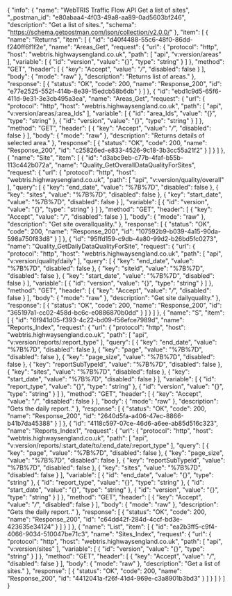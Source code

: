 {
  "info": {
    "name": "WebTRIS Traffic Flow API Get a list of sites",
    "_postman_id": "e80abaa4-4f03-49a8-aa89-0ad5603bf246",
    "description": "Get a list of sites.",
    "schema": "https://schema.getpostman.com/json/collection/v2.0.0/"
  },
  "item": [
    {
      "name": "Returns",
      "item": [
        {
          "id": "d40f4488-55c6-48f0-86dd-f240ff6f1f2e",
          "name": "Areas_Get",
          "request": {
            "url": {
              "protocol": "http",
              "host": "webtris.highwaysengland.co.uk",
              "path": [
                "api",
                "v:version/areas"
              ],
              "variable": [
                {
                  "id": "version",
                  "value": "{}",
                  "type": "string"
                }
              ]
            },
            "method": "GET",
            "header": [
              {
                "key": "Accept",
                "value": "*/*",
                "disabled": false
              }
            ],
            "body": {
              "mode": "raw"
            },
            "description": "Returns list of areas."
          },
          "response": [
            {
              "status": "OK",
              "code": 200,
              "name": "Response_200",
              "id": "e77e2525-552f-414b-8e39-15edcb58b6db"
            }
          ]
        },
        {
          "id": "ebd1c9d5-65f6-411d-9e31-3e3cb495a3ea",
          "name": "Areas_Get",
          "request": {
            "url": {
              "protocol": "http",
              "host": "webtris.highwaysengland.co.uk",
              "path": [
                "api",
                "v:version/areas/:area_Ids"
              ],
              "variable": [
                {
                  "id": "area_Ids",
                  "value": "{}",
                  "type": "string"
                },
                {
                  "id": "version",
                  "value": "{}",
                  "type": "string"
                }
              ]
            },
            "method": "GET",
            "header": [
              {
                "key": "Accept",
                "value": "*/*",
                "disabled": false
              }
            ],
            "body": {
              "mode": "raw"
            },
            "description": "Returns details of selected area."
          },
          "response": [
            {
              "status": "OK",
              "code": 200,
              "name": "Response_200",
              "id": "c25826ed-e833-4526-9c18-3b3cc55a21f2"
            }
          ]
        }
      ]
    },
    {
      "name": "Site",
      "item": [
        {
          "id": "d3abc9eb-c77b-4faf-b55b-113c442b072a",
          "name": "Quality_GetOverallDataQualityForSites",
          "request": {
            "url": {
              "protocol": "http",
              "host": "webtris.highwaysengland.co.uk",
              "path": [
                "api",
                "v:version/quality/overall"
              ],
              "query": [
                {
                  "key": "end_date",
                  "value": "%7B%7D",
                  "disabled": false
                },
                {
                  "key": "sites",
                  "value": "%7B%7D",
                  "disabled": false
                },
                {
                  "key": "start_date",
                  "value": "%7B%7D",
                  "disabled": false
                }
              ],
              "variable": [
                {
                  "id": "version",
                  "value": "{}",
                  "type": "string"
                }
              ]
            },
            "method": "GET",
            "header": [
              {
                "key": "Accept",
                "value": "*/*",
                "disabled": false
              }
            ],
            "body": {
              "mode": "raw"
            },
            "description": "Get site overallquality."
          },
          "response": [
            {
              "status": "OK",
              "code": 200,
              "name": "Response_200",
              "id": "107592b9-b039-4a15-90da-598a750f83d8"
            }
          ]
        },
        {
          "id": "95ffd159-c9db-4a80-99d2-b26bd5fc0273",
          "name": "Quality_GetDailyDataQualityForSite",
          "request": {
            "url": {
              "protocol": "http",
              "host": "webtris.highwaysengland.co.uk",
              "path": [
                "api",
                "v:version/quality/daily"
              ],
              "query": [
                {
                  "key": "end_date",
                  "value": "%7B%7D",
                  "disabled": false
                },
                {
                  "key": "siteId",
                  "value": "%7B%7D",
                  "disabled": false
                },
                {
                  "key": "start_date",
                  "value": "%7B%7D",
                  "disabled": false
                }
              ],
              "variable": [
                {
                  "id": "version",
                  "value": "{}",
                  "type": "string"
                }
              ]
            },
            "method": "GET",
            "header": [
              {
                "key": "Accept",
                "value": "*/*",
                "disabled": false
              }
            ],
            "body": {
              "mode": "raw"
            },
            "description": "Get site dailyquality."
          },
          "response": [
            {
              "status": "OK",
              "code": 200,
              "name": "Response_200",
              "id": "365197a1-cc02-458d-bc6c-e0886870b0dd"
            }
          ]
        }
      ]
    },
    {
      "name": "S",
      "item": [
        {
          "id": "6f941d05-f393-4c22-bd09-f56efce7989d",
          "name": "Reports_Index",
          "request": {
            "url": {
              "protocol": "http",
              "host": "webtris.highwaysengland.co.uk",
              "path": [
                "api",
                "v:version/reports/:report_type"
              ],
              "query": [
                {
                  "key": "end_date",
                  "value": "%7B%7D",
                  "disabled": false
                },
                {
                  "key": "page",
                  "value": "%7B%7D",
                  "disabled": false
                },
                {
                  "key": "page_size",
                  "value": "%7B%7D",
                  "disabled": false
                },
                {
                  "key": "reportSubTypeId",
                  "value": "%7B%7D",
                  "disabled": false
                },
                {
                  "key": "sites",
                  "value": "%7B%7D",
                  "disabled": false
                },
                {
                  "key": "start_date",
                  "value": "%7B%7D",
                  "disabled": false
                }
              ],
              "variable": [
                {
                  "id": "report_type",
                  "value": "{}",
                  "type": "string"
                },
                {
                  "id": "version",
                  "value": "{}",
                  "type": "string"
                }
              ]
            },
            "method": "GET",
            "header": [
              {
                "key": "Accept",
                "value": "*/*",
                "disabled": false
              }
            ],
            "body": {
              "mode": "raw"
            },
            "description": "Gets the daily report.."
          },
          "response": [
            {
              "status": "OK",
              "code": 200,
              "name": "Response_200",
              "id": "2640d5fa-a406-47ec-8866-b41b7da45388"
            }
          ]
        },
        {
          "id": "4118c597-07ce-46d6-a6ee-ab85d516c323",
          "name": "Reports_Index1",
          "request": {
            "url": {
              "protocol": "http",
              "host": "webtris.highwaysengland.co.uk",
              "path": [
                "api",
                "v:version/reports/:start_date/to/:end_date/:report_type"
              ],
              "query": [
                {
                  "key": "page",
                  "value": "%7B%7D",
                  "disabled": false
                },
                {
                  "key": "page_size",
                  "value": "%7B%7D",
                  "disabled": false
                },
                {
                  "key": "reportSubTypeId",
                  "value": "%7B%7D",
                  "disabled": false
                },
                {
                  "key": "sites",
                  "value": "%7B%7D",
                  "disabled": false
                }
              ],
              "variable": [
                {
                  "id": "end_date",
                  "value": "{}",
                  "type": "string"
                },
                {
                  "id": "report_type",
                  "value": "{}",
                  "type": "string"
                },
                {
                  "id": "start_date",
                  "value": "{}",
                  "type": "string"
                },
                {
                  "id": "version",
                  "value": "{}",
                  "type": "string"
                }
              ]
            },
            "method": "GET",
            "header": [
              {
                "key": "Accept",
                "value": "*/*",
                "disabled": false
              }
            ],
            "body": {
              "mode": "raw"
            },
            "description": "Gets the daily report.."
          },
          "response": [
            {
              "status": "OK",
              "code": 200,
              "name": "Response_200",
              "id": "c64dd42f-284d-4ccf-bd3e-423635e34124"
            }
          ]
        }
      ]
    },
    {
      "name": "List",
      "item": [
        {
          "id": "ea2b3ff5-c9f4-4066-9034-510047be71c3",
          "name": "Sites_Index",
          "request": {
            "url": {
              "protocol": "http",
              "host": "webtris.highwaysengland.co.uk",
              "path": [
                "api",
                "v:version/sites"
              ],
              "variable": [
                {
                  "id": "version",
                  "value": "{}",
                  "type": "string"
                }
              ]
            },
            "method": "GET",
            "header": [
              {
                "key": "Accept",
                "value": "*/*",
                "disabled": false
              }
            ],
            "body": {
              "mode": "raw"
            },
            "description": "Get a list of sites."
          },
          "response": [
            {
              "status": "OK",
              "code": 200,
              "name": "Response_200",
              "id": "4412041a-f26f-41d4-969e-c3a8901b3bd3"
            }
          ]
        }
      ]
    }
  ]
}